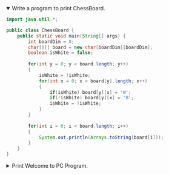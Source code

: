 <details open>
<summary>Write a program to print ChessBoard.</summary>
<p>

```java
import java.util.*;

public class ChessBoard {
    public static void main(String[] args) {
        int boardDim = 8; 
        char[][] board = new char[boardDim][boardDim];
        boolean isWhite = false;
        
        for(int y = 0; y < board.length; y++)
        {
            isWhite = !isWhite;
            for(int x = 0; x < board[y].length; x++)
            {
                if(isWhite) board[y][x] = 'W';
                if(!isWhite) board[y][x] = 'B';
                isWhite = !isWhite;
            }
        }
        
        for(int i = 0; i < board.length; i++)
        {
            System.out.println(Arrays.toString(board[i]));
        }
    }
}  
```

</p>
</details> 

<details>
<summary>Print Welcome to PC Program.</summary>
<p>

```java
class App{  
    public static void main(String args[]){  
     System.out.print("Welcome to PC.");  
    }  
}  
```

</p>
</details> 
